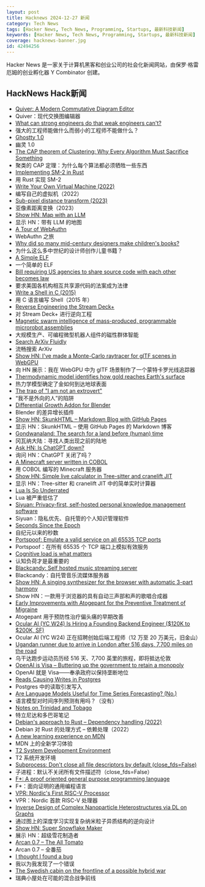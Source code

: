 ```yaml
---
layout: post
title: Hacknews 2024-12-27 新闻
category: Tech News
tags: [Hacker News, Tech News, Programming, Startups, 最新科技新闻]
keywords: [Hacker News, Tech News, Programming, Startups, 最新科技新闻]
coverage: hacknews-banner.jpg
id: 42494256
---
```


Hacker News 是一家关于计算机黑客和创业公司的社会化新闻网站，由保罗·格雷厄姆的创业孵化器 Y Combinator 创建。

## HackNews Hack新闻

- [Quiver: A Modern Commutative Diagram Editor](https://github.com/varkor/quiver)
- Quiver：现代交换图编辑器
- [What can strong engineers do that weak engineers can't?](https://www.seangoedecke.com/weak-engineers/)
- 强大的工程师能做什么而弱小的工程师不能做什么？
- [Ghostty 1.0](https://ghostty.org/)
- 幽灵 1.0
- [The CAP theorem of Clustering: Why Every Algorithm Must Sacrifice Something](https://blog.codingconfessions.com/p/the-cap-theorem-of-clustering)
- 聚类的 CAP 定理：为什么每个算法都必须牺牲一些东西
- [Implementing SM-2 in Rust](https://borretti.me/article/implementing-sm2-in-rust)
- 用 Rust 实现 SM-2
- [Write Your Own Virtual Machine (2022)](https://www.jmeiners.com/lc3-vm/)
- 编写自己的虚拟机（2022）
- [Sub-pixel distance transform (2023)](https://acko.net/blog/subpixel-distance-transform/)
- 亚像素距离变换（2023）
- [Show HN: Map with an LLM](https://godview.ai)
- 显示 HN：带有 LLM 的地图
- [A Tour of WebAuthn](https://www.imperialviolet.org/tourofwebauthn/tourofwebauthn.html)
- WebAuthn 之旅
- [Why did so many mid-century designers make children's books?](https://eyeondesign.aiga.org/why-did-so-many-mid-century-designers-make-childrens-books/)
- 为什么这么多中世纪的设计师创作儿童书籍？
- [A Simple ELF](https://4zm.org/2024/12/25/a-simple-elf.html)
- 一个简单的 ELF
- [Bill requiring US agencies to share source code with each other becomes law](https://fedscoop.com/agencies-must-share-custom-source-code-under-new-share-it-act/)
- 要求美国各机构相互共享源代码的法案成为法律
- [Write a Shell in C (2015)](https://brennan.io/2015/01/16/write-a-shell-in-c/)
- 用 C 语言编写 Shell（2015 年）
- [Reverse Engineering the Stream Deck+](https://den.dev/blog/reverse-engineer-stream-deck-plus/)
- 对 Stream Deck+ 进行逆向工程
- [Magnetic swarm intelligence of mass-produced, programmable microrobot assemblies](https://www.cell.com/device/fulltext/S2666-9986(24)00583-0?_returnURL=https%3A%2F%2Flinkinghub.elsevier.com%2Fretrieve%2Fpii%2FS2666998624005830%3Fshowall%3Dtrue)
- 大规模生产、可编程微型机器人组件的磁性群体智能
- [Search ArXiv Fluidly](https://searchthearxiv.com/)
- 流畅搜索 ArXiv
- [Show HN: I've made a Monte-Carlo raytracer for glTF scenes in WebGPU](https://github.com/lisyarus/webgpu-raytracer)
- 向 HN 展示：我在 WebGPU 中为 glTF 场景制作了一个蒙特卡罗光线追踪器
- [Thermodynamic model identifies how gold reaches Earth's surface](https://phys.org/news/2024-12-thermodynamic-gold-earth-surface.html)
- 热力学模型确定了金如何到达地球表面
- [The trap of "I am not an extrovert"](https://orkohunter.net/blog/the-trap-of-introversion/)
- “我不是外向的人”的陷阱
- [Differential Growth Addon for Blender](https://boris.okunskiy.name/posts/blender-differential-growth)
- Blender 的差异增长插件
- [Show HN: SkunkHTML – Markdown Blog with GitHub Pages](https://github.com/MaxGripe/skunk-html)
- 显示 HN：SkunkHTML – 使用 GitHub Pages 的 Markdown 博客
- [Gondwanaland: The search for a land before (human) time](https://www.australiangeographic.com.au/topics/history-culture/2024/09/gondwanaland/)
- 冈瓦纳大陆：寻找人类出现之前的陆地
- [Ask HN: Is ChatGPT down?]()
- 询问 HN：ChatGPT 关闭了吗？
- [A Minecraft server written in COBOL](https://github.com/meyfa/CobolCraft)
- 用 COBOL 编写的 Minecraft 服务器
- [Show HN: Simple live calculator in Tree-sitter and cranelift JIT](https://github.com/jasonjmcghee/basic-treesitter-cranelift-jit)
- 显示 HN：Tree-sitter 和 cranelift JIT 中的简单实时计算器
- [Lua Is So Underrated](https://nflatrea.bearblog.dev/lua-is-so-underrated/)
- Lua 被严重低估了
- [Siyuan: Privacy-first, self-hosted personal knowledge management software](https://github.com/siyuan-note/siyuan)
- Siyuan：隐私优先、自托管的个人知识管理软件
- [Seconds Since the Epoch](https://aphyr.com/posts/378-seconds-since-the-epoch)
- 自纪元以来的秒数
- [Portspoof: Emulate a valid service on all 65535 TCP ports](https://github.com/drk1wi/portspoof)
- Portspoof：在所有 65535 个 TCP 端口上模拟有效服务
- [Cognitive load is what matters](https://minds.md/zakirullin/cognitive)
- 认知负荷才是最重要的
- [Blackcandy: Self hosted music streaming server](https://github.com/blackcandy-org/blackcandy)
- Blackcandy：自托管音乐流媒体服务器
- [Show HN: A singing synthesizer for the browser with automatic 3-part harmony](https://pbat.ch/recurse/demos/trio/)
- Show HN：一款用于浏览器的具有自动三声部和声的歌唱合成器
- [Early Improvements with Atogepant for the Preventive Treatment of Migraine](https://www.neurology.org/doi/10.1212/WNL.0000000000210212)
- Atogepant 用于预防性治疗偏头痛的早期改善
- [Ocular AI (YC W24) Is Hiring a Founding Backend Engineer ($120K to $200K, SF)](https://www.ycombinator.com/companies/ocular-ai/jobs/BFBHWQd-member-of-technical-staff-founding-backend-engineer)
- Ocular AI (YC W24) 正在招聘创始后端工程师（12 万至 20 万美元，旧金山）
- [Ugandan runner due to arrive in London after 516 days, 7,700 miles on the road](https://www.theguardian.com/global-development/2024/dec/20/ugandan-runner-deo-kato-cape-town-london-hope-racism-europe-africa)
- 乌干达跑步运动员历经 516 天、7,700 英里的旅程，即将抵达伦敦
- [OpenAI is Visa – Buttering up the government to retain a monopoly](https://sherwood.news/tech/openai-is-visa/)
- OpenAI 就是 Visa——奉承政府以保持垄断地位
- [Reads Causing Writes in Postgres](https://jesipow.com/blog/postgres-reads-cause-writes/)
- Postgres 中的读取引发写入
- [Are Language Models Useful for Time Series Forecasting? (No.)](https://arxiv.org/abs/2406.16964)
- 语言模型对时间序列预测有用吗？（没有）
- [Notes on Trinidad and Tobago](https://mattlakeman.org/2024/12/26/notes-on-trinidad-and-tobago/)
- 特立尼达和多巴哥笔记
- [Debian's approach to Rust – Dependency handling (2022)](https://diziet.dreamwidth.org/10559.html)
- Debian 对 Rust 的处理方式 – 依赖处理（2022）
- [A new learning experience on MDN](https://developer.mozilla.org/en-US/blog/curriculum-learn-web-development/)
- MDN 上的全新学习体验
- [T2 System Development Environment](https://t2sde.org/)
- T2 系统开发环境
- [Subprocess: Don't close all file descriptors by default (close_fds=False)](https://bugs.python.org/issue42738)
- 子进程：默认不关闭所有文件描述符（close_fds=False）
- [F*: A proof oriented general purpose programming language](https://fstar-lang.org/)
- F*：面向证明的通用编程语言
- [VPR: Nordic's First RISC-V Processor](https://danielmangum.com/posts/vpr-nordic-risc-v-processor/)
- VPR：Nordic 首款 RISC-V 处理器
- [Inverse Design of Complex Nanoparticle Heterostructures via DL on Graphs](https://chemrxiv.org/engage/chemrxiv/article-details/6769dc3a81d2151a02b75ef6)
- 通过图上的深度学习实现复杂纳米粒子异质结构的逆向设计
- [Show HN: Super Snowflake Maker](https://supersnowflakemaker.com)
- 展示 HN：超级雪花制造者
- [Arcan 0.7 – The All Tomato](https://arcan-fe.com/2024/12/25/arcan-0-7-the-all-tomato/)
- Arcan 0.7 – 全番茄
- [I thought I found a bug](https://www.os2museum.com/wp/i-thought-i-found-a-bug/)
- 我以为我发现了一个错误
- [The Swedish cabin on the frontline of a possible hybrid war](https://www.theguardian.com/world/2024/dec/23/swedish-cabin-frontline-possible-hybrid-war-undersea-cables-sabotage)
- 瑞典小屋处在可能的混合战争前线

